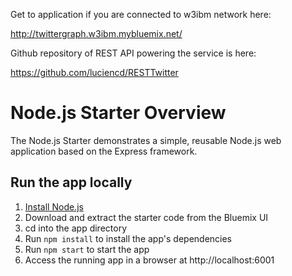 Get to application if you are connected to w3ibm network here:

http://twittergraph.w3ibm.mybluemix.net/

Github repository of REST API powering the service is here:

https://github.com/luciencd/RESTTwitter

# Node.js Starter Overview

The Node.js Starter demonstrates a simple, reusable Node.js web application based on the Express framework.

## Run the app locally

1. [Install Node.js][]
2. Download and extract the starter code from the Bluemix UI
3. cd into the app directory
4. Run `npm install` to install the app's dependencies
5. Run `npm start` to start the app
6. Access the running app in a browser at http://localhost:6001

[Install Node.js]: https://nodejs.org/en/download/
